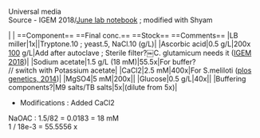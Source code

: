 Universal media  
Source - IGEM 2018/[June lab notebook](https://static.igem.org/mediawiki/2018/d/dd/T--Rice--June.pdf) ; modified with Shyam

|
|
==Component== ==Final conc.== ==Stock== ==Comments==
|LB miller|1x||Tryptone.10 ; yeast.5, NaCl.10 (g/L)|
|Ascorbic acid|0.5 g/L|200x  <br>[100](https://pubchem.ncbi.nlm.nih.gov/compound/ascorbic-acid#section=Solubility) g/L|Add after autoclave ; Sterile filter?￼C. glutamicum needs it ([IGEM 2018](https://static.igem.org/mediawiki/2018/d/dd/T--Rice--June.pdf))|
|Sodium acetate|1.5 g/L (18 mM)|55.5x|For buffer?  <br>// switch with Potassium acetate|
|CaCl2|2.5 mM|400x|For S.meliloti ([plos genetics, 2014](https://journals.plos.org/plosgenetics/article?id=10.1371/journal.pgen.1004742))|
|MgSO4|5 mM|200x||
|Glucose|0.5 g/L|40x||
|Buffering components?|M9 salts/TB salts|5x|(dilute from 5x)|

- Modifications : Added CaCl2
 
NaOAC : 1.5/82 = 0.0183 = 18 mM  
1 / 18e-3 = 55.5556 x